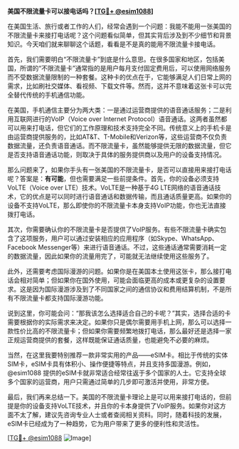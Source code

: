 **美国不限流量卡可以接电话吗？[[TG💪+ @esim1088](https://t.me/s/esim1088)]**

在美国生活、旅行或者工作的人们，经常会遇到一个问题：我能不能用一张美国的不限流量卡来接打电话呢？这个问题看似简单，但其实背后涉及到不少细节和背景知识。今天咱们就来聊聊这个话题，看看是不是真的能用不限流量卡接电话。

首先，我们需要明白“不限流量卡”到底是什么意思。在很多国家和地区，包括美国，所谓的“不限流量卡”通常指的是用户每月支付固定费用后，可以使用网络服务而不受数据流量限制的一种套餐。这种卡的优点在于，它能够满足人们日常上网的需求，比如刷社交媒体、看视频、下载文件等。然而，这并不意味着这张卡可以完全替代传统的手机通信功能。

在美国，手机通信主要分为两大类：一是通过运营商提供的语音通话服务；二是利用互联网进行的VoIP（Voice over Internet Protocol）语音通话。这两者虽然都可以用来打电话，但它们的工作原理和技术支持完全不同。传统意义上的手机卡是由运营商提供服务的，比如AT&T、T-Mobile和Verizon等，这些运营商不仅负责数据流量，还负责语音通话。而不限流量卡，虽然能够提供无限的数据流量，但它是否支持语音通话功能，则取决于具体的服务提供商以及用户的设备支持情况。

那么问题来了，如果你手头有一张美国的不限流量卡，是否可以直接用来接打电话呢？答案是：**有可能**，但也需要满足一些前提条件。首先，你的设备必须支持VoLTE（Voice over LTE）技术。VoLTE是一种基于4G LTE网络的语音通话技术，它的优点是可以同时进行语音通话和数据传输，而且通话质量更高。如果你的设备不支持VoLTE，那么即使你的不限流量卡本身支持VoIP功能，你也无法直接拨打电话。

其次，你需要确认你的不限流量卡是否提供了VoIP服务。有些不限流量卡确实包含了这项服务，用户可以通过安装相应的应用程序（如Skype、WhatsApp、Facebook Messenger等）来进行语音通话。不过，这些通话通常需要消耗一定的数据流量，因此如果你的流量用完了，可能就无法继续使用这些服务了。

此外，还需要考虑国际漫游的问题。如果你是在美国本土使用这张卡，那么接打电话会相对简单；但如果你在国外使用，可能会面临更高的成本或更复杂的设置要求。这是因为国际漫游涉及到了不同国家之间的通信协议和费用结算机制，不是所有不限流量卡都支持国际漫游功能。

说到这里，你可能会问：“那我该怎么选择适合自己的卡呢？”其实，选择合适的卡需要根据你的实际需求来决定。如果你只是偶尔需要用手机上网，那么可以选择一款性价比高的不限流量卡；但如果你需要频繁地拨打电话，那么最好还是选择一家正规运营商提供的套餐，这样既能保证通话质量，也能避免不必要的麻烦。

当然，在这里我要特别推荐一款非常实用的产品——eSIM卡。相比于传统的实体SIM卡，eSIM卡具有体积小、操作便捷等特点，并且支持多国漫游。例如，@esim1088 提供的eSIM卡就非常适合经常往返于多个国家的人士。它支持全球多个国家的运营商，用户只需通过简单的几步即可激活并使用，非常方便。

最后，我们再来总结一下。美国的不限流量卡理论上是可以用来接打电话的，但前提是你的设备支持VoLTE技术，并且你的卡本身提供了VoIP服务。如果你对这方面不太了解，建议先咨询专业人士或者查阅相关资料。同时，随着科技的发展，eSIM卡已经成为了一种趋势，它为用户带来了更多的便利性和灵活性。

[[TG💪+ @esim1088](https://t.me/s/esim1088) ![Image](https://i.postimg.cc/4NQfJmqS/Snipaste-2025-05-13-00-14-12.png)]